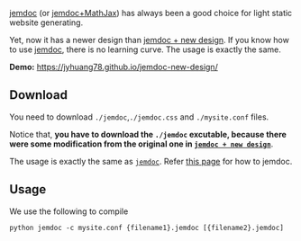 [jemdoc](https://jemdoc.jaboc.net/) (or [jemdoc+MathJax](http://www.mit.edu/~wsshin/jemdoc+mathjax.html)) has always been a good choice for light static website generating.

Yet, now it has a newer design than [jemdoc + new design](https://github.com/szl2/jemdoc-new-design). If you know how to use [jemdoc](https://jemdoc.jaboc.net/), there is no learning curve. The usage is exactly the same.

**Demo:** https://jyhuang78.github.io/jemdoc-new-design/

## Download

You need to download `./jemdoc`,`./jemdoc.css` and `./mysite.conf` files.

Notice that, **you have to download the `./jemdoc` excutable, because there were some modification from the original one in [`jemdoc + new design`](https://github.com/szl2/jemdoc-new-design)**.

The usage is exactly the same as [`jemdoc`](https://jemdoc.jaboc.net/). Refer [this page](https://jemdoc.jaboc.net/) for how to jemdoc.

## Usage

We use the following to compile

```
python jemdoc -c mysite.conf {filename1}.jemdoc [{filename2}.jemdoc]
```

